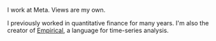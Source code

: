 I work at Meta. Views are my own.

I previously worked in quantitative finance for many years. I'm also the creator of [Empirical](https://www.empirical-soft.com/), a language for time-series analysis.
